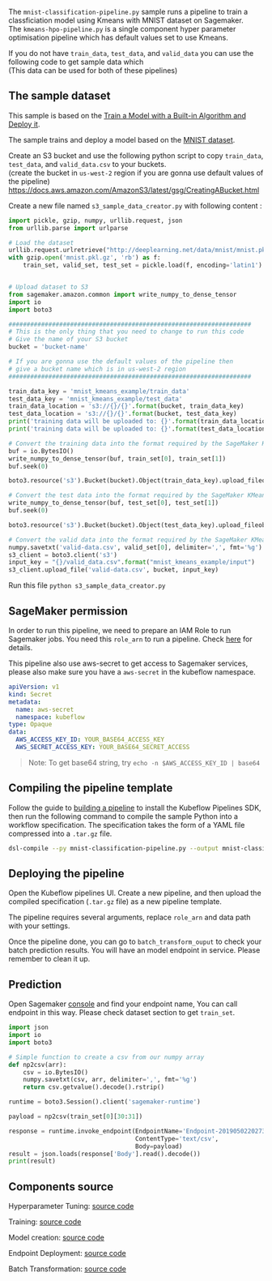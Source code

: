 The `mnist-classification-pipeline.py` sample runs a pipeline to train a classficiation model using Kmeans with MNIST dataset on Sagemaker.  
The `kmeans-hpo-pipeline.py` is a single component hyper parameter optimisation pipeline which has default values set to use Kmeans. 

If you do not have `train_data`, `test_data`, and `valid_data` you can use the following code to get sample data which  
(This data can be used for both of these pipelines)

## The sample dataset

This sample is based on the [Train a Model with a Built-in Algorithm and Deploy it](https://docs.aws.amazon.com/sagemaker/latest/dg/ex1.html).

The sample trains and deploy a model based on the [MNIST dataset](http://www.deeplearning.net/tutorial/gettingstarted.html).


Create an S3 bucket and use the following python script to copy `train_data`, `test_data`, and `valid_data.csv` to your buckets.  
(create the bucket in `us-west-2` region if you are gonna use default values of the pipeline)
https://docs.aws.amazon.com/AmazonS3/latest/gsg/CreatingABucket.html

Create a new file named `s3_sample_data_creator.py` with following content :
```python
import pickle, gzip, numpy, urllib.request, json
from urllib.parse import urlparse

# Load the dataset
urllib.request.urlretrieve("http://deeplearning.net/data/mnist/mnist.pkl.gz", "mnist.pkl.gz")
with gzip.open('mnist.pkl.gz', 'rb') as f:
    train_set, valid_set, test_set = pickle.load(f, encoding='latin1')


# Upload dataset to S3
from sagemaker.amazon.common import write_numpy_to_dense_tensor
import io
import boto3

###################################################################
# This is the only thing that you need to change to run this code 
# Give the name of your S3 bucket 
bucket = 'bucket-name' 

# If you are gonna use the default values of the pipeline then 
# give a bucket name which is in us-west-2 region 
###################################################################

train_data_key = 'mnist_kmeans_example/train_data'
test_data_key = 'mnist_kmeans_example/test_data'
train_data_location = 's3://{}/{}'.format(bucket, train_data_key)
test_data_location = 's3://{}/{}'.format(bucket, test_data_key)
print('training data will be uploaded to: {}'.format(train_data_location))
print('training data will be uploaded to: {}'.format(test_data_location))

# Convert the training data into the format required by the SageMaker KMeans algorithm
buf = io.BytesIO()
write_numpy_to_dense_tensor(buf, train_set[0], train_set[1])
buf.seek(0)

boto3.resource('s3').Bucket(bucket).Object(train_data_key).upload_fileobj(buf)

# Convert the test data into the format required by the SageMaker KMeans algorithm
write_numpy_to_dense_tensor(buf, test_set[0], test_set[1])
buf.seek(0)

boto3.resource('s3').Bucket(bucket).Object(test_data_key).upload_fileobj(buf)

# Convert the valid data into the format required by the SageMaker KMeans algorithm
numpy.savetxt('valid-data.csv', valid_set[0], delimiter=',', fmt='%g')
s3_client = boto3.client('s3')
input_key = "{}/valid_data.csv".format("mnist_kmeans_example/input")
s3_client.upload_file('valid-data.csv', bucket, input_key)

```

Run this file `python s3_sample_data_creator.py`
## SageMaker permission

In order to run this pipeline, we need to prepare an IAM Role to run Sagemaker jobs. You need this `role_arn` to run a pipeline. Check [here](https://docs.aws.amazon.com/sagemaker/latest/dg/sagemaker-roles.html) for details.

This pipeline also use aws-secret to get access to Sagemaker services, please also make sure you have a `aws-secret` in the kubeflow namespace.

```yaml
apiVersion: v1
kind: Secret
metadata:
  name: aws-secret
  namespace: kubeflow
type: Opaque
data:
  AWS_ACCESS_KEY_ID: YOUR_BASE64_ACCESS_KEY
  AWS_SECRET_ACCESS_KEY: YOUR_BASE64_SECRET_ACCESS
```

> Note: To get base64 string, try `echo -n $AWS_ACCESS_KEY_ID | base64`


## Compiling the pipeline template

Follow the guide to [building a pipeline](https://www.kubeflow.org/docs/guides/pipelines/build-pipeline/) to install the Kubeflow Pipelines SDK, then run the following command to compile the sample Python into a workflow specification. The specification takes the form of a YAML file compressed into a `.tar.gz` file.

```bash
dsl-compile --py mnist-classification-pipeline.py --output mnist-classification-pipeline.tar.gz
```

## Deploying the pipeline

Open the Kubeflow pipelines UI. Create a new pipeline, and then upload the compiled specification (`.tar.gz` file) as a new pipeline template.

The pipeline requires several arguments, replace `role_arn` and data path with your settings.

Once the pipeline done, you can go to `batch_transform_ouput` to check your batch prediction results.
You will have an model endpoint in service. Please remember to clean it up.


## Prediction

Open Sagemaker [console](https://us-west-2.console.aws.amazon.com/sagemaker/home?region=us-west-2#/endpoints) and find your endpoint name, You can call endpoint in this way. Please check dataset section to get `train_set`.

```python
import json
import io
import boto3

# Simple function to create a csv from our numpy array
def np2csv(arr):
    csv = io.BytesIO()
    numpy.savetxt(csv, arr, delimiter=',', fmt='%g')
    return csv.getvalue().decode().rstrip()

runtime = boto3.Session().client('sagemaker-runtime')

payload = np2csv(train_set[0][30:31])

response = runtime.invoke_endpoint(EndpointName='Endpoint-20190502202738-LDKG',
                                   ContentType='text/csv',
                                   Body=payload)
result = json.loads(response['Body'].read().decode())
print(result)
```

## Components source

Hyperparameter Tuning:
  [source code](https://github.com/kubeflow/pipelines/tree/master/components/aws/sagemaker/hyperparameter_tuning/src)

Training:
  [source code](https://github.com/kubeflow/pipelines/tree/master/components/aws/sagemaker/train/src)

Model creation:
  [source code](https://github.com/kubeflow/pipelines/tree/master/components/aws/sagemaker/model/src)

Endpoint Deployment:
  [source code](https://github.com/kubeflow/pipelines/tree/master/components/aws/sagemaker/deploy/src)

Batch Transformation:
  [source code](https://github.com/kubeflow/pipelines/tree/master/components/aws/sagemaker/batch_transform/src)
